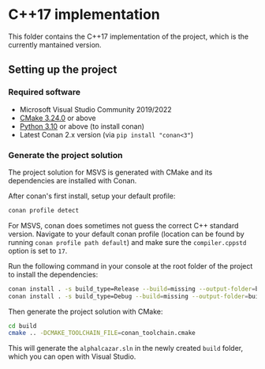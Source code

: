 # C++17 implementation

This folder contains the C++17 implementation of the project, which is the currently mantained version.

## Setting up the project

### Required software

- Microsoft Visual Studio Community 2019/2022
- [CMake 3.24.0](https://cmake.org/download) or above
- [Python 3.10](https://www.python.org/downloads/) or above (to install conan)
- Latest Conan 2.x version (via `pip install "conan<3"`)

### Generate the project solution

The project solution for MSVS is generated with CMake and its dependencies are installed with Conan.

After conan's first install, setup your default profile:

```bash
conan profile detect
```

For MSVS, conan does sometimes not guess the correct C++ standard version. Navigate to your default conan profile
(location can be found by running `conan profile path default`) and make sure the `compiler.cppstd` option is set to `17`.

Run the following command in your console at the root folder of the project to install the dependencies:

```bash
conan install . -s build_type=Release --build=missing --output-folder=build
conan install . -s build_type=Debug --build=missing --output-folder=build
```

Then generate the project solution with CMake:

```bash
cd build
cmake .. -DCMAKE_TOOLCHAIN_FILE=conan_toolchain.cmake
```

This will generate the `alphalcazar.sln` in the newly created `build` folder, which you can open with Visual Studio.

